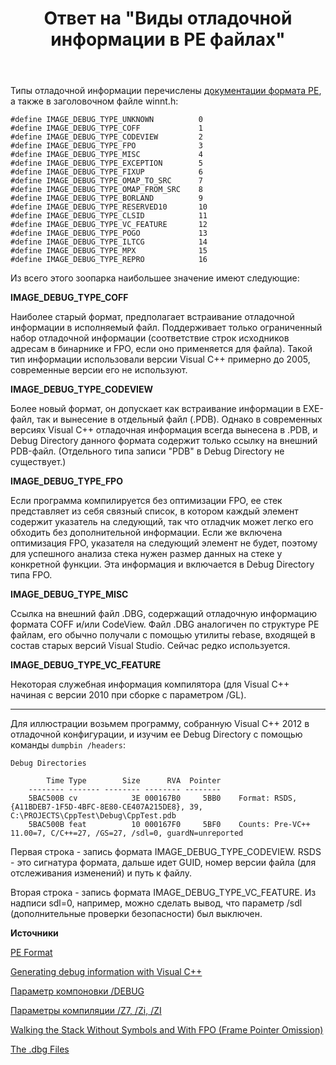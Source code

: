 ﻿---
title: "Ответ на \"Виды отладочной информации в PE файлах\""
se.owner.user_id: 240512
se.owner.display_name: "MSDN.WhiteKnight"
se.owner.link: "https://ru.stackoverflow.com/users/240512/msdn-whiteknight"
se.answer_id: 891288
se.question_id: 889062
se.post_type: answer
se.is_accepted: True
---
<p>Типы отладочной информации перечислены <a href="https://docs.microsoft.com/en-us/windows/desktop/debug/pe-format#the-debug-section" rel="nofollow noreferrer">документации формата PE</a>, а также в заголовочном файле winnt.h:</p>

<pre><code>#define IMAGE_DEBUG_TYPE_UNKNOWN          0
#define IMAGE_DEBUG_TYPE_COFF             1
#define IMAGE_DEBUG_TYPE_CODEVIEW         2
#define IMAGE_DEBUG_TYPE_FPO              3
#define IMAGE_DEBUG_TYPE_MISC             4
#define IMAGE_DEBUG_TYPE_EXCEPTION        5
#define IMAGE_DEBUG_TYPE_FIXUP            6
#define IMAGE_DEBUG_TYPE_OMAP_TO_SRC      7
#define IMAGE_DEBUG_TYPE_OMAP_FROM_SRC    8
#define IMAGE_DEBUG_TYPE_BORLAND          9
#define IMAGE_DEBUG_TYPE_RESERVED10       10
#define IMAGE_DEBUG_TYPE_CLSID            11
#define IMAGE_DEBUG_TYPE_VC_FEATURE       12
#define IMAGE_DEBUG_TYPE_POGO             13
#define IMAGE_DEBUG_TYPE_ILTCG            14
#define IMAGE_DEBUG_TYPE_MPX              15
#define IMAGE_DEBUG_TYPE_REPRO            16
</code></pre>

<p>Из всего этого зоопарка наибольшее значение имеют следующие:</p>

<p><strong>IMAGE_DEBUG_TYPE_COFF</strong></p>

<p>Наиболее старый формат, предполагает встраивание отладочной информации в исполняемый файл. Поддерживает только ограниченный набор отладочной информации (соответствие строк исходников адресам в бинарнике и FPO, если оно применяется для файла). Такой тип информации использовали версии Visual C++ примерно до 2005, современные версии его не используют.</p>

<p><strong>IMAGE_DEBUG_TYPE_CODEVIEW</strong></p>

<p>Более новый формат, он допускает как встраивание информации в EXE-файл, так и вынесение в отдельный файл (.PDB). Однако в современных версиях Visual C++ отладочная информация всегда вынесена в .PDB, и Debug Directory данного формата содержит только ссылку на внешний PDB-файл. (Отдельного типа записи "PDB" в Debug Directory не существует.)</p>

<p><strong>IMAGE_DEBUG_TYPE_FPO</strong></p>

<p>Если программа компилируется без оптимизации FPO, ее стек представляет из себя связный список, в котором каждый элемент содержит указатель на следующий,  так что отладчик может легко его обходить без дополнительной информации. Если же включена оптимизация FPO, указателя на следующий элемент не будет, поэтому для успешного анализа стека нужен размер данных на стеке у конкретной функции. Эта информация и включается в Debug Directory типа FPO.  </p>

<p><strong>IMAGE_DEBUG_TYPE_MISC</strong></p>

<p>Ссылка на внешний файл .DBG, содержащий отладочную информацию формата COFF и/или CodeView. Файл .DBG аналогичен по структуре PE файлам, его обычно получали с помощью утилиты rebase, входящей в состав старых версий Visual Studio. Сейчас редко используется.</p>

<p><strong>IMAGE_DEBUG_TYPE_VC_FEATURE</strong></p>

<p>Некоторая служебная информация компилятора (для Visual C++ начиная с версии 2010 при сборке с параметром /GL).</p>

<hr>

<p>Для иллюстрации возьмем программу, собранную Visual C++ 2012 в отладочной конфигурации, и изучим ее Debug Directory с помощью команды <code>dumpbin /headers</code>:</p>

<pre><code>Debug Directories

        Time Type        Size      RVA  Pointer
    -------- ------- -------- -------- --------
    5BAC500B cv            3E 000167B0     5BB0    Format: RSDS, {A11BDEB7-1F5D-4BFC-8E80-CE407A215DE8}, 39, C:\PROJECTS\CppTest\Debug\CppTest.pdb
    5BAC500B feat          10 000167F0     5BF0    Counts: Pre-VC++ 11.00=7, C/C++=27, /GS=27, /sdl=0, guardN=unreported
</code></pre>

<p>Первая строка - запись формата IMAGE_DEBUG_TYPE_CODEVIEW. RSDS - это сигнатура формата, дальше идет GUID, номер версии файла (для отслеживания изменений) и путь к файлу.</p>

<p>Вторая строка - запись формата IMAGE_DEBUG_TYPE_VC_FEATURE. Из надписи sdl=0, например, можно сделать вывод, что параметр /sdl (дополнительные проверки безопасности) был выключен.</p>

<p><strong>Источники</strong></p>

<p><a href="https://docs.microsoft.com/en-us/windows/desktop/debug/pe-format#the-debug-section" rel="nofollow noreferrer">PE Format</a></p>

<p><a href="http://beefchunk.com/documentation/sys-programming/os-win32/debug/www.debuginfo.com/articles/gendebuginfo.html" rel="nofollow noreferrer">Generating debug information with Visual C++</a></p>

<p><a href="https://docs.microsoft.com/en-us/cpp/build/reference/debug-generate-debug-info?view=vs-2017" rel="nofollow noreferrer">Параметр компоновки /DEBUG</a></p>

<p><a href="https://docs.microsoft.com/en-us/cpp/build/reference/z7-zi-zi-debug-information-format?view=vs-2017" rel="nofollow noreferrer">Параметры компиляции /Z7, /Zi, /ZI</a></p>

<p><a href="http://blogs.microsoft.co.il/sasha/2011/08/22/walking-the-stack-without-symbols-and-with-fpo-frame-pointer-omission/" rel="nofollow noreferrer">Walking the Stack Without Symbols and With FPO (Frame Pointer Omission)</a></p>

<p><a href="https://technet.microsoft.com/zh-tw/aa297109%28v=vs.71%29?f=255&amp;MSPPError=-2147217396" rel="nofollow noreferrer">The .dbg Files</a></p>
